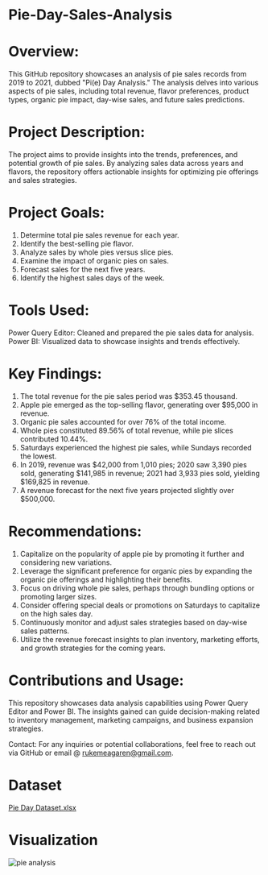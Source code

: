 # Pie-Day-Sales-Analysis

# Overview:
This GitHub repository showcases an analysis of pie sales records from 2019 to 2021, dubbed "Pi(e) Day Analysis." The analysis delves into various aspects of pie sales, including total revenue, flavor preferences, product types, organic pie impact, day-wise sales, and future sales predictions.

# Project Description:
The project aims to provide insights into the trends, preferences, and potential growth of pie sales. By analyzing sales data across years and flavors, the repository offers actionable insights for optimizing pie offerings and sales strategies.

# Project Goals:
1. Determine total pie sales revenue for each year.
2. Identify the best-selling pie flavor.
3. Analyze sales by whole pies versus slice pies.
4. Examine the impact of organic pies on sales.
5. Forecast sales for the next five years.
6. Identify the highest sales days of the week.

# Tools Used:
Power Query Editor: Cleaned and prepared the pie sales data for analysis.
Power BI: Visualized data to showcase insights and trends effectively.

# Key Findings:
1. The total revenue for the pie sales period was $353.45 thousand.
2. Apple pie emerged as the top-selling flavor, generating over $95,000 in revenue.
3. Organic pie sales accounted for over 76% of the total income.
4. Whole pies constituted 89.56% of total revenue, while pie slices contributed 10.44%.
5. Saturdays experienced the highest pie sales, while Sundays recorded the lowest.
6. In 2019, revenue was $42,000 from 1,010 pies; 2020 saw 3,390 pies sold, generating $141,985 in revenue; 2021 had 3,933 pies sold, yielding $169,825 in revenue.
7. A revenue forecast for the next five years projected slightly over $500,000.

# Recommendations:
1. Capitalize on the popularity of apple pie by promoting it further and considering new variations.
2. Leverage the significant preference for organic pies by expanding the organic pie offerings and highlighting their benefits.
3. Focus on driving whole pie sales, perhaps through bundling options or promoting larger sizes.
4. Consider offering special deals or promotions on Saturdays to capitalize on the high sales day.
5. Continuously monitor and adjust sales strategies based on day-wise sales patterns.
6. Utilize the revenue forecast insights to plan inventory, marketing efforts, and growth strategies for the coming years.

# Contributions and Usage:
This repository showcases data analysis capabilities using Power Query Editor and Power BI. The insights gained can guide decision-making related to inventory management, marketing campaigns, and business expansion strategies.

Contact:
For any inquiries or potential collaborations, feel free to reach out via GitHub or email @ rukemeagaren@gmail.com.

# Dataset
[Pie Day Dataset.xlsx](https://github.com/BendelHybrid/Pie-Day-Sales-Analysis/files/12480332/Pie.Day.Dataset.xlsx)

# Visualization
![pie analysis](https://github.com/BendelHybrid/Pie-Day-Sales-Analysis/assets/63473719/cba6f936-be55-433f-9c3e-ad78f536063e)

